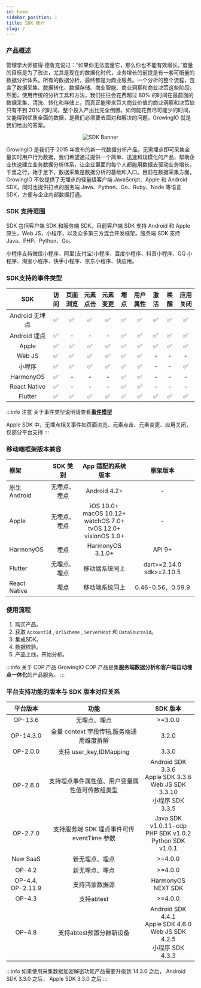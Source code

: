 ```yaml
---
id: home
sidebar_position: 1
title: SDK 简介
slug: /
---
```


### 产品概述

管理学大师彼得·德鲁克说过：“如果你无法度量它，那么你也不能有效增长。”度量的目标是为了改进，尤其是现在的数据化时代，业务增长的前提是有一套可衡量的数据分析体系。所有的数据分析，最终都是为商业服务。一个分析的整个流程，包含了数据采集、数据转化、数据存储、商业智能、商业洞察和商业决策这些阶段。然而，使用传统的分析工具和方法，我们往往会花费超过 80% 的时间在最前面的数据采集、清洗、转化和存储上，而真正能带来巨大商业价值的商业洞察和决策缺只有不到 20% 的时间，整个投入产出比完全倒置。如何能花费尽可能少的时间，又能得到优质全面的数据，是我们必须要去面对和解决的问题。GrowingIO 就是我们给出的答案。

<center><img src={require('/img/conversion.gif').default} alt="SDK Banner" /></center>

GrowingIO 是我们于 2015 年发布的新一代数据分析产品，无需埋点即可采集全量实时用户行为数据，我们希望通过提供一个简单、迅速和规模化的产品，帮助企业快速建立业务数据分析体系，让企业里面的每个人都能用数据去驱动业务增长。千里之行，始于足下，数据采集是数据分析的基础和入口。目前在数据采集方面，GrowingIO 不仅提供了无埋点的轻量级客户端 JavaScript、Apple 和 Android SDK，同时也提供打点的服务端 Java、Python、Go、Ruby、Node 等语言 SDK，方便与企业内部数据打通。


### SDK 支持范围

SDK 包括客户端 SDK 和服务端 SDK。目前客户端 SDK 支持 Android 和 Apple 原生，Web JS，小程序，以及众多第三方混合开发框架。服务端 SDK 支持 Java、PHP、Python、Go。

小程序支持微信小程序、阿里(支付宝)小程序、百度小程序、抖音小程序、QQ 小程序、淘宝小程序、快手小程序、京东小程序、快应用。

### SDK支持的事件类型

|      SDK       | 访问 | 页面浏览 | 元素点击 | 元素变更 | 埋点 | 用户属性 | 激活 | 唤醒 | 应用关闭 |
| :------------: | :--: | :------: | :------: | :------------: | :--: | :------: | :--: | :--: | :------: |
| Android 无埋点 |  ✅  |    ✅    |    ✅    |       ✅       |  ✅  |    ✅    |  ✅  |  ✅  |    ✅    |
|  Android 埋点  |  ✅  |    -     |    -     |       -        |  ✅  |    ✅    |  ✅  |  ✅  |    ✅    |
|     Apple     |  ✅  |    ✅    |    ✅    |       ✅       |  ✅  |    ✅    |  ✅  |  ✅  |    ✅    |
|     Web JS     |  ✅  |    ✅    |    ✅    |       ✅       |  ✅  |    ✅    |  -   |  -   |    -     |
|     小程序     |  ✅  |    ✅    |    ✅    |       ✅       |  ✅  |    ✅    |  -   |  -   |    ✅    |
|   HarmonyOS    |  ✅  |    -     |    -     |       -        |  ✅  |    ✅    |  -   |  -   |    -     |
|  React Native  |  ✅  |    -     |    -     |       -        |  ✅  |    ✅    |  -   |  -   |    -     |
|    Flutter     |  ✅  |    ✅    |    ✅    |       ✅       |  ✅  |    ✅    |  ✅  |  ✅  |    ✅    |

:::info 注意
关于事件类型说明请查看[**事件模型**](/knowledge/basicknowledge/eventModel)

Apple SDK 中，无埋点相关事件如页面浏览、元素点击、元素变更、应用关闭，仅部分平台支持
:::

### 移动端框架版本兼容

| 框架         |   SDK 类别   | App 适配的系统版本  |     框架版本      |
| :----------- | :----------: | :-----------------: | :---------------: |
| 原生 Android | 无埋点、埋点 |    Android 4.2+     |         -         |
|    Apple     | 无埋点、埋点 |       iOS 10.0+<br/> macOS 10.12+<br/> watchOS 7.0+<br/> tvOS 12.0+<br/> visionOS 1.0+        |         -         |
| HarmonyOS     | 埋点 |    HarmonyOS 3.1.0+    |    API 9+     |
| Flutter     |     无埋点、埋点   | 移动端系统同上 |   dart>=2.14.0 sdk>=2.10.5 |
| React Native |     埋点     | 移动端系统同上 | 0.46-0.56、0.59.9 |

### 使用流程

1. 购买产品。
2. 获取 `AccountId` , `UrlScheme` , `ServerHost` 和 `DataSourceId`。
3. 集成SDK。
4. 数据校验。
5. 产品上线，开始分析。

:::info 关于 CDP 产品
GrowingIO CDP 产品是集**服务端数据分析和客户端自动埋点一体化**的产品服务。
:::

### 平台支持功能的版本与 SDK 版本对应关系

| 平台版本  |     功能     |        SDK 版本   |
| :-------: | :----------------: | :---------------------------------: |
|  OP-13.6  |  无埋点、埋点  |      >=3.0.0           |
| OP-14.3.0 |  全量 context 字段传输,服务端通用维度拆解    |    3.2.0      |
| OP-2.0.0  |  支持 user_key,IDMapping  |      3.3.0    |
| OP-2.6.0  | 支持埋点事件属性值、用户变量属性值可传数组类型 | Android SDK 3.3.6<br/>Apple SDK 3.3.6<br/>Web JS SDK 3.3.10<br/>小程序 SDK 3.3.5<br/> |
| OP-2.7.0  |   支持服务端 SDK 埋点事件可传 eventTime 参数   |      Java SDK v1.0.11-cdp<br/> PHP SDK v1.0.2<br/> Python SDK v1.0.1    |
| New SaaS  |  新无埋点、埋点    |    >=4.0.0    |
| OP-4.2  |  新无埋点、埋点    |    >=4.0.0    |
| OP-4.4, OP-2.11.9  |  支持鸿蒙数据源   |    HarmonyOS NEXT SDK    |
| OP-4.3 |  支持abtest   |    >=4.0.0    |
| OP-4.8  |  支持abtest预置分群新设备   |    Android SDK 4.4.1<br/>Apple SDK 4.6.0<br/>Web JS SDK 4.2.5<br/>小程序 SDK 4.3.3<br/>    |

:::info
如果使用采集数据加密解密功能产品需要升级到 14.3.0 之后， Android SDK 3.3.0 之后， Apple SDK 3.3.0 之后
:::
